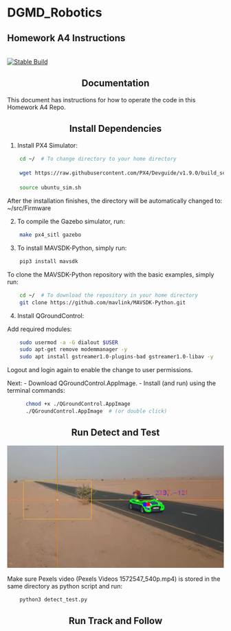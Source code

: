 # DGMD_Robotics
## Homework A4 Instructions
<br>
<div>
   <a href="https://github.com/ultralytics/yolov5/actions"><img src="https://github.com/ultralytics/yolov5/workflows/CI%20CPU%20testing/badge.svg" alt="Stable Build"></a>
</div>

## <div align="center">Documentation</div>

This document has instructions for how to operate the code in this Homework A4 Repo.



## <div align="center">Install Dependencies</div>

1. Install PX4 Simulator:
```bash
	cd ~/  # To change directory to your home directory

	wget https://raw.githubusercontent.com/PX4/Devguide/v1.9.0/build_scripts/ubuntu_sim.sh

	source ubuntu_sim.sh
```
After the installation finishes, the directory will be automatically changed to: ~/src/Firmware


2. To compile the Gazebo simulator, run:
```bash
	make px4_sitl gazebo
```

3. To install MAVSDK-Python, simply run:
```bash
	pip3 install mavsdk
```

To clone the MAVSDK-Python repository with the basic examples, simply run:
```bash
	cd ~/  # To download the repository in your home directory
	git clone https://github.com/mavlink/MAVSDK-Python.git
```

4. Install QGroundControl:

Add required modules:
```bash
	sudo usermod -a -G dialout $USER
	sudo apt-get remove modemmanager -y
	sudo apt install gstreamer1.0-plugins-bad gstreamer1.0-libav -y
```

Logout and login again to enable the change to user permissions.

Next:
	- Download QGroundControl.AppImage.
	- Install (and run) using the terminal commands:
```bash
	  chmod +x ./QGroundControl.AppImage
	  ./QGroundControl.AppImage  # (or double click)
```

## <div align="center">Run Detect and Test</div>

![ScreenShot](Car_Detect.png)

Make sure Pexels video (Pexels Videos 1572547_540p.mp4) is stored in the same directory as python script and run:

```bash
	python3 detect_test.py
```

## <div align="center">Run Track and Follow</div>
